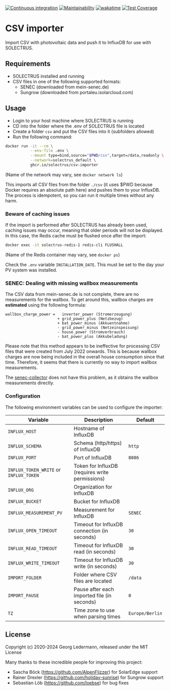 [![Continuous integration](https://github.com/solectrus/csv-importer/actions/workflows/push.yml/badge.svg)](https://github.com/solectrus/csv-importer/actions/workflows/push.yml)
[![Maintainability](https://api.codeclimate.com/v1/badges/22651f8e68e4c3123a39/maintainability)](https://codeclimate.com/github/solectrus/csv-importer/maintainability)
[![wakatime](https://wakatime.com/badge/user/697af4f5-617a-446d-ba58-407e7f3e0243/project/ccfef5d1-6717-4411-9895-69dc32ad5c91.svg)](https://wakatime.com/badge/user/697af4f5-617a-446d-ba58-407e7f3e0243/project/ccfef5d1-6717-4411-9895-69dc32ad5c91)
[![Test Coverage](https://api.codeclimate.com/v1/badges/22651f8e68e4c3123a39/test_coverage)](https://codeclimate.com/github/solectrus/csv-importer/test_coverage)

# CSV importer

Import CSV with photovoltaic data and push it to InfluxDB for use with SOLECTRUS.

## Requirements

- SOLECTRUS installed and running
- CSV files in one of the following supported formats:
  - SENEC (downloaded from mein-senec.de)
  - Sungrow (downloaded from portaleu.isolarcloud.com)

## Usage

- Login to your host machine where SOLECTRUS is running
- CD into the folder where the .env of SOLECTRUS file is located
- Create a folder `csv` and put the CSV files into it (subfolders allowed)
- Run the following command:

```bash
docker run -it --rm \
           --env-file .env \
           --mount type=bind,source="$PWD/csv",target=/data,readonly \
           --network=solectrus_default \
           ghcr.io/solectrus/csv-importer
```

(Name of the network may vary, see `docker network ls`)

This imports all CSV files from the folder `./csv` (it uses $PWD because Docker requires an absolute path here) and pushes them to your InfluxDB.
The process is idempotent, so you can run it multiple times without any harm.

### Beware of caching issues

If the import is performed after SOLECTRUS has already been used, caching issues may occur, meaning that older periods will not be displayed. In this case, the Redis cache must be flushed once after the import:

```bash
docker exec -it solectrus-redis-1 redis-cli FLUSHALL
```

(Name of the Redis container may vary, see `docker ps`)

Check the `.env` variable `INSTALLATION_DATE`. This must be set to the day your PV system was installed.

### SENEC: Dealing with missing wallbox measurements

The CSV data from mein-senec.de is not complete, there are no measurements for the wallbox. To get around this, wallbox charges are **estimated** using the following formula:

```
wallbox_charge_power =   inverter_power (Stromerzeugung)
                       + grid_power_plus (Netzbezug)
                       + bat_power_minus (Akkuentnahme)
                       - grid_power_minus (Netzeinspeisung)
                       - house_power (Stromverbrauch)
                       - bat_power_plus (Akkubeladung)
```

Please note that this method appears to be ineffective for processing CSV files that were created from July 2022 onwards. This is because wallbox charges are now being included in the overall house consumption since that time. Therefore, it seems that there is currently no way to import wallbox measurements.

The [senec-collector](https://github.com/solectrus/senec-collector) does not have this problem, as it obtains the wallbox measurements directly.

### Configuration

The following environment variables can be used to configure the importer:

| Variable                               | Description                                     | Default         |
| -------------------------------------- | ----------------------------------------------- | --------------- |
| `INFLUX_HOST`                          | Hostname of InfluxDB                            |                 |
| `INFLUX_SCHEMA`                        | Schema (http/https) of InfluxDB                 | `http`          |
| `INFLUX_PORT`                          | Port of InfluxDB                                | `8086`          |
| `INFLUX_TOKEN_WRITE` or `INFLUX_TOKEN` | Token for InfluxDB (requires write permissions) |                 |
| `INFLUX_ORG`                           | Organization for InfluxDB                       |                 |
| `INFLUX_BUCKET`                        | Bucket for InfluxDB                             |                 |
| `INFLUX_MEASUREMENT_PV`                | Measurement for InfluxDB                        | `SENEC`         |
| `INFLUX_OPEN_TIMEOUT`                  | Timeout for InfluxDB connection (in seconds)    | `30`            |
| `INFLUX_READ_TIMEOUT`                  | Timeout for InfluxDB read (in seconds)          | `30`            |
| `INFLUX_WRITE_TIMEOUT`                 | Timeout for InfluxDB write (in seconds)         | `30`            |
| `IMPORT_FOLDER`                        | Folder where CSV files are located              | `/data`         |
| `IMPORT_PAUSE`                         | Pause after each imported file (in seconds)     | `0`             |
| `TZ`                                   | Time zone to use when parsing times             | `Europe/Berlin` |

## License

Copyright (c) 2020-2024 Georg Ledermann, released under the MIT License

Many thanks to these incredible people for improving this project:

- Sascha Böck (https://github.com/AlpenFlizzer) for SolarEdge support
- Rainer Drexler (https://github.com/holiday-sunrise) for Sungrow support
- Sebastian Löb (https://github.com/loebse) for bug fixes
